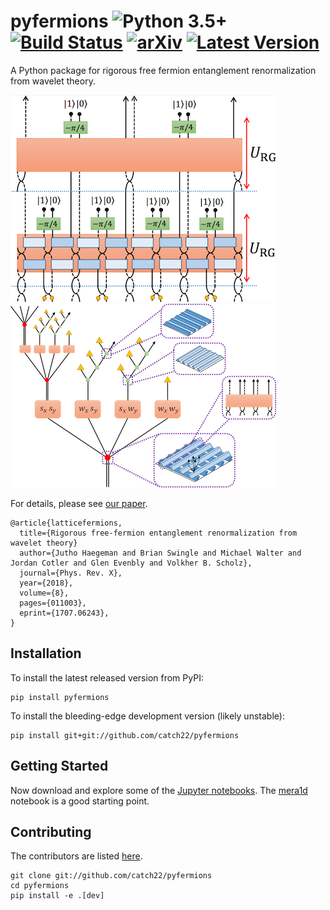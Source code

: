 # pyfermions ![Python 3.5+](https://img.shields.io/badge/python-3.5%2B-brightgreen.svg) [![Build Status](https://travis-ci.org/catch22/pyfermions.svg?branch=master)](https://travis-ci.org/catch22/pyfermions) [![arXiv](http://img.shields.io/badge/arXiv-1707.06243-blue.svg?style=flat)](http://arxiv.org/abs/1707.06243) [![Latest Version](https://img.shields.io/pypi/v/pyfermions.svg)](https://pypi.python.org/pypi/pyfermions/)

A Python package for rigorous free fermion entanglement renormalization from wavelet theory.

[![MERA for 1D free-fermion nearest-neighbor hopping Hamiltonian](docs/mera1d.png)](notebooks/mera1d.ipynb) [![Branching MERA for 2D free-fermion nearest-neighbor hopping Hamiltonian](docs/mera2d.png)](notebooks/mera2d.ipynb)

For details, please see [our paper](https://journals.aps.org/prx/abstract/10.1103/PhysRevX.8.011003).

```
@article{latticefermions,
  title={Rigorous free-fermion entanglement renormalization from wavelet theory}
  author={Jutho Haegeman and Brian Swingle and Michael Walter and Jordan Cotler and Glen Evenbly and Volkher B. Scholz},
  journal={Phys. Rev. X},
  year={2018},
  volume={8},
  pages={011003},
  eprint={1707.06243},
}
```

## Installation

To install the latest released version from PyPI:

```
pip install pyfermions
```

To install the bleeding-edge development version (likely unstable):

```
pip install git+git://github.com/catch22/pyfermions
```

## Getting Started

Now download and explore some of the [Jupyter notebooks](notebooks).
The [mera1d](notebooks/mera1d.ipynb) notebook is a good starting point.

## Contributing

The contributors are listed [here](CONTRIBUTORS).

```
git clone git://github.com/catch22/pyfermions
cd pyfermions
pip install -e .[dev]
```

